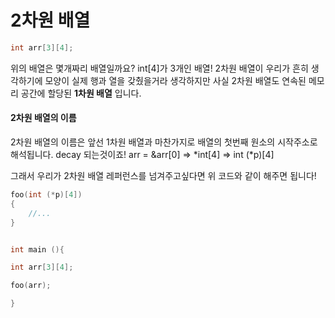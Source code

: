 # 2차원 배열

```c
int arr[3][4];
```

위의 배열은 몇개짜리 배열일까요? int[4]가 3개인 배열!
2차원 배열이 우리가 흔히 생각하기에 모양이 실제 행과 열을 갖췄을거라 생각하지만 사실 2차원 배열도 연속된 메모리 공간에 할당된 __1차원 배열__ 입니다.

#### 2차원 배열의 이름

2차원 배열의 이름은 앞선 1차원 배열과 마찬가지로 배열의 첫번째 원소의 시작주소로 해석됩니다. decay 되는것이죠!
 arr   =   &arr[0]
       =>  *int[4]
       =>  int (\*p)[4]


그래서 우리가 2차원 배열 레퍼런스를 넘겨주고싶다면
위 코드와 같이 해주면 됩니다! 

```c
foo(int (*p)[4])
{
	//...
}


int main (){

int arr[3][4];

foo(arr);

}
```
